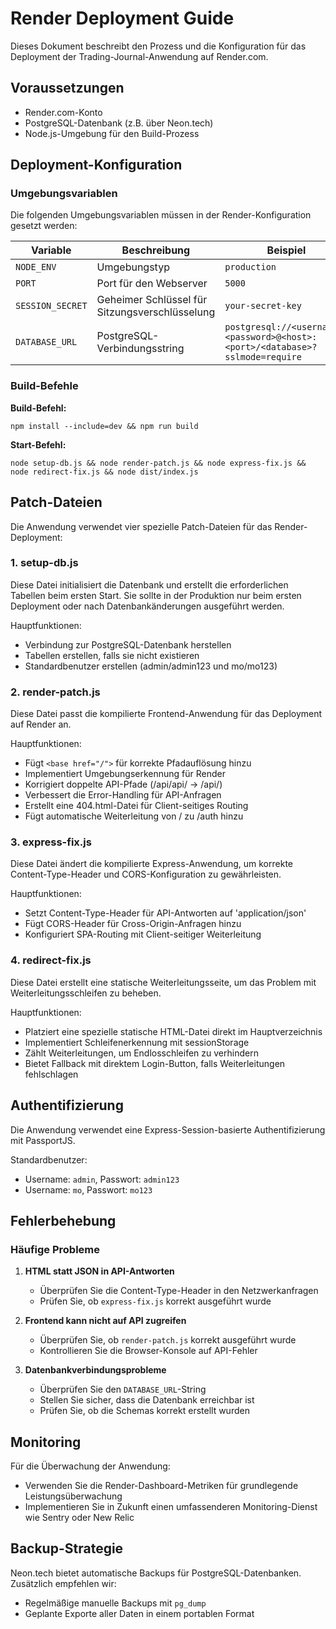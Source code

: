 # Render Deployment Guide

Dieses Dokument beschreibt den Prozess und die Konfiguration für das Deployment der Trading-Journal-Anwendung auf Render.com.

## Voraussetzungen

- Render.com-Konto
- PostgreSQL-Datenbank (z.B. über Neon.tech)
- Node.js-Umgebung für den Build-Prozess

## Deployment-Konfiguration

### Umgebungsvariablen

Die folgenden Umgebungsvariablen müssen in der Render-Konfiguration gesetzt werden:

| Variable | Beschreibung | Beispiel |
|----------|-------------|----------|
| `NODE_ENV` | Umgebungstyp | `production` |
| `PORT` | Port für den Webserver | `5000` |
| `SESSION_SECRET` | Geheimer Schlüssel für Sitzungsverschlüsselung | `your-secret-key` |
| `DATABASE_URL` | PostgreSQL-Verbindungsstring | `postgresql://<username>:<password>@<host>:<port>/<database>?sslmode=require` |

### Build-Befehle

**Build-Befehl:**
```
npm install --include=dev && npm run build
```

**Start-Befehl:**
```
node setup-db.js && node render-patch.js && node express-fix.js && node redirect-fix.js && node dist/index.js
```

## Patch-Dateien

Die Anwendung verwendet vier spezielle Patch-Dateien für das Render-Deployment:

### 1. setup-db.js

Diese Datei initialisiert die Datenbank und erstellt die erforderlichen Tabellen beim ersten Start. Sie sollte in der Produktion nur beim ersten Deployment oder nach Datenbankänderungen ausgeführt werden.

Hauptfunktionen:
- Verbindung zur PostgreSQL-Datenbank herstellen
- Tabellen erstellen, falls sie nicht existieren
- Standardbenutzer erstellen (admin/admin123 und mo/mo123)

### 2. render-patch.js

Diese Datei passt die kompilierte Frontend-Anwendung für das Deployment auf Render an.

Hauptfunktionen:
- Fügt `<base href="/">` für korrekte Pfadauflösung hinzu
- Implementiert Umgebungserkennung für Render
- Korrigiert doppelte API-Pfade (/api/api/ → /api/)
- Verbessert die Error-Handling für API-Anfragen
- Erstellt eine 404.html-Datei für Client-seitiges Routing
- Fügt automatische Weiterleitung von / zu /auth hinzu

### 3. express-fix.js

Diese Datei ändert die kompilierte Express-Anwendung, um korrekte Content-Type-Header und CORS-Konfiguration zu gewährleisten.

Hauptfunktionen:
- Setzt Content-Type-Header für API-Antworten auf 'application/json'
- Fügt CORS-Header für Cross-Origin-Anfragen hinzu
- Konfiguriert SPA-Routing mit Client-seitiger Weiterleitung

### 4. redirect-fix.js

Diese Datei erstellt eine statische Weiterleitungsseite, um das Problem mit Weiterleitungsschleifen zu beheben.

Hauptfunktionen:
- Platziert eine spezielle statische HTML-Datei direkt im Hauptverzeichnis
- Implementiert Schleifenerkennung mit sessionStorage
- Zählt Weiterleitungen, um Endlosschleifen zu verhindern
- Bietet Fallback mit direktem Login-Button, falls Weiterleitungen fehlschlagen

## Authentifizierung

Die Anwendung verwendet eine Express-Session-basierte Authentifizierung mit PassportJS.

Standardbenutzer:
- Username: `admin`, Passwort: `admin123`
- Username: `mo`, Passwort: `mo123`

## Fehlerbehebung

### Häufige Probleme

1. **HTML statt JSON in API-Antworten**
   - Überprüfen Sie die Content-Type-Header in den Netzwerkanfragen
   - Prüfen Sie, ob `express-fix.js` korrekt ausgeführt wurde

2. **Frontend kann nicht auf API zugreifen**
   - Überprüfen Sie, ob `render-patch.js` korrekt ausgeführt wurde
   - Kontrollieren Sie die Browser-Konsole auf API-Fehler

3. **Datenbankverbindungsprobleme**
   - Überprüfen Sie den `DATABASE_URL`-String
   - Stellen Sie sicher, dass die Datenbank erreichbar ist
   - Prüfen Sie, ob die Schemas korrekt erstellt wurden

## Monitoring

Für die Überwachung der Anwendung:
- Verwenden Sie die Render-Dashboard-Metriken für grundlegende Leistungsüberwachung
- Implementieren Sie in Zukunft einen umfassenderen Monitoring-Dienst wie Sentry oder New Relic

## Backup-Strategie

Neon.tech bietet automatische Backups für PostgreSQL-Datenbanken. Zusätzlich empfehlen wir:
- Regelmäßige manuelle Backups mit `pg_dump`
- Geplante Exporte aller Daten in einem portablen Format